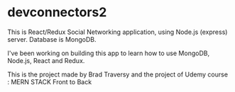 # devconnectors2

This is React/Redux Social Networking application, using Node.js (express) server. Database is MongoDB.

I've been working on building this app to learn how to use MongoDB, Node.js, React and Redux.

This is the project made by Brad Traversy and the project of Udemy course : MERN STACK Front to Back
